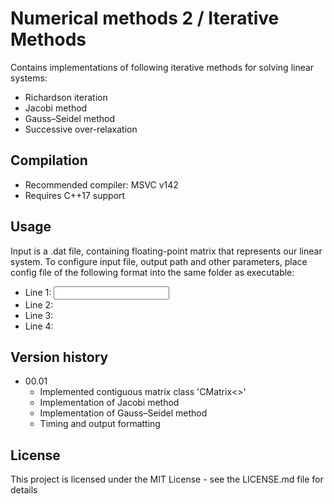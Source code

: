 # Numerical methods 2 / Iterative Methods

Contains implementations of following iterative methods for solving linear systems:

* Richardson iteration
* Jacobi method
* Gauss–Seidel method
* Successive over-relaxation

## Compilation

* Recommended compiler: MSVC v142
* Requires C++17 support

## Usage

Input is a .dat file, containing floating-point matrix that represents our linear system. To configure input file, output path and other parameters, place config file of the
following format into the same folder as executable:

* Line 1: <input relative path>
* Line 2: <output relative path>
* Line 3: <target precision>
* Line 4: <max iterations>

## Version history

* 00.01
    * Implemented contiguous matrix class 'CMatrix<>'
    * Implementation of Jacobi method
    * Implementation of Gauss–Seidel method
    * Timing and output formatting

## License

This project is licensed under the MIT License - see the LICENSE.md file for details
